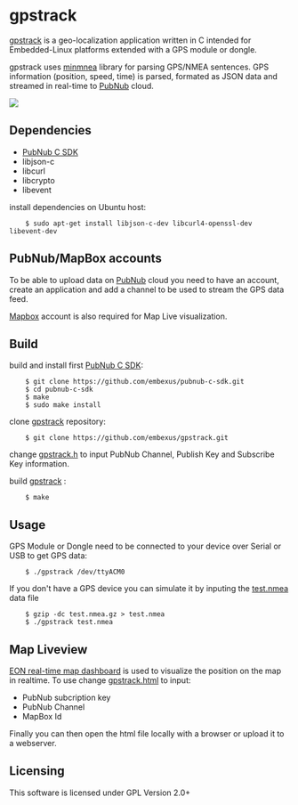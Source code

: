 # gpstrack

[gpstrack](http://github.com/embexus/gpstrack) is a geo-localization application written in C intended for Embedded-Linux platforms 
extended with a GPS module or dongle.

gpstrack uses [minmnea](https://github.com/cloudyourcar/minmea) library for parsing GPS/NMEA sentences. 
GPS information (position, speed, time) is parsed, formated as JSON data and streamed in real-time to [PubNub](https://www.pubnub.com) cloud.

![](http://imgur.com/TKJZ1iT)

## Dependencies

 * [PubNub C SDK](https://github.com/embexus/pubnub-c-sdk)
 * libjson-c
 * libcurl
 * libcrypto
 * libevent

install dependencies on Ubuntu host:

        $ sudo apt-get install libjson-c-dev libcurl4-openssl-dev libevent-dev

## PubNub/MapBox accounts

To be able to upload data on [PubNub](https://www.pubnub.com) cloud you need to have an account, 
create an application and add a channel to be used to stream the GPS data feed.

[Mapbox](https://www.mapbox.com/) account is also required for Map Live visualization.


## Build

build and install first [PubNub C SDK](https://github.com/embexus/pubnub-c-sdk):

        $ git clone https://github.com/embexus/pubnub-c-sdk.git
        $ cd pubnub-c-sdk 
        $ make 
        $ sudo make install

clone [gpstrack](http://github.com/embexus/gpstrack) repository:

        $ git clone https://github.com/embexus/gpstrack.git

change [gpstrack.h](https://github.com/embexus/gpstrack/blob/master/gpstrack.h) to input PubNub Channel, Publish Key and Subscribe Key information.

build [gpstrack](http://github.com/embexus/gpstrack) :

        $ make

## Usage

GPS Module or Dongle need to be connected to your device over Serial or USB to get GPS data:

        $ ./gpstrack /dev/ttyACM0

If you don't have a GPS device you can simulate it by inputing the [test.nmea](https://github.com/embexus/gpstrack/blob/master/test.nmea.gz) data file

        $ gzip -dc test.nmea.gz > test.nmea
        $ ./gpstrack test.nmea

## Map Liveview

[EON real-time map dashboard](https://www.pubnub.com/developers/eon/) is used to visualize the position on the map in realtime.
To use change [gpstrack.html](https://github.com/embexus/gpstrack/blob/master/gpstrack.html) to input:
   
 * PubNub subcription key
 * PubNub Channel
 * MapBox Id

Finally you can then open the html file locally with a browser or upload it to a webserver.

## Licensing

This software is licensed under GPL Version 2.0+
